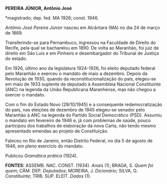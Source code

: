 **PEREIRA JÚNIOR, Antônio José**

\*magistrado; dep. fed. MA 1926; const. 1946.

*Antônio José Pereira Júnior* nasceu em Alcântara (MA) no dia 24 de
março de 1869.

Transferindo-se para Pernambuco, ingressou na Faculdade de Direito do
Recife, pela qual se bacharelou em 1890. De volta ao Maranhão, foi juiz
de direito em São Luís e em Pinheiro e desembargador do Tribunal de
Justiça do estado.

Em 1926, último ano da legislatura 1924-1926, foi eleito deputado
federal pelo Maranhão e exerceu o mandato de maio a dezembro. Depois da
Revolução de 1930, quando da reconstitucionalização do país, elegeu-se
em maio de 1933 suplente de deputado à Assembleia Nacional Constituinte
(ANC) na legenda da União Republicana Maranhense, mas não chegou a
exercer o mandato.

Com o fim do Estado Novo (29/10/1945) e a consequente redemocratização
do país, nas eleições de dezembro de 1945 elegeu-se senador pelo
Maranhão à ANC na legenda do Partido Social Democrático (PSD). Assumiu o
mandato em fevereiro de 1946 e, já com problemas de saúde, pouco
participou dos trabalhos de elaboração da nova Carta, não tendo mesmo
apresentado emendas ao projeto de Constituição.

Faleceu no Rio de Janeiro, então Distrito Federal, no dia 5 de agosto de
1946, em pleno exercício do mandato.

Publicou *Gramática prática* (1924).

**FONTES:** ASSEMB. NAC. CONST. (1934). *Anais* (1); BRAGA, S. *Quem foi
quem*; CÂM. DEP. *Deputados*; MOREIRA, J. *Dicionário*; SILVA, G.
*Constituinte*; TRIB. SUP. ELEIT. *Dados* (1).
